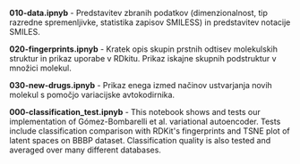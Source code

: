 **010-data.ipnyb** - Predstavitev zbranih podatkov (dimenzionalnost, tip razredne spremenljivke, statistika zapisov SMILESS) in predstavitev notacije SMILES.

**020-fingerprints.ipnyb** - Kratek opis skupin prstnih odtisev molekulskih struktur in prikaz uporabe v RDkitu. Prikaz iskajne skupnih podstruktur v množici molekul.

**030-new-drugs.ipnyb** - Prikaz enega izmed načinov ustvarjanja novih molekul s pomočjo variacijske avtokodirnika.

**000-classification_test.ipnyb** - This notebook shows and tests our implementation of Gómez-Bombarelli et al. variational autoencoder. Tests include classification comparison with RDKit's fingerprints and TSNE plot of latent spaces on BBBP dataset. Classification quality is also tested and averaged over many different databases.